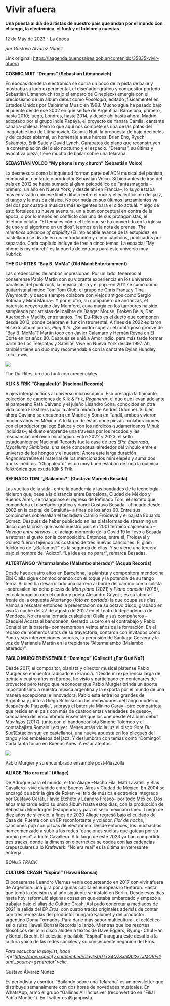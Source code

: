 # Vivir afuera

**Una puesta al día de artistas de nuestro país que andan por el mundo con el tango, la electrónica, el funk y el folclore a cuestas.**

12 de May de 2023 - La época

_por Gustavo Álvarez Núñez_

Link original: https://laagenda.buenosaires.gob.ar/contenido/35835-vivir-afuera



**COSMIC NUIT “Dreams” (Sebastián Litmanovich)**




En épocas donde la electrónica se corría un poco de la pista de baile y mostraba su lado experimental, el diseñador gráfico y compositor porteño Sebastián Litmanovich (bajo el amparo de Cineplexx) emergía con el preciosismo de un álbum debut como *Posología*, editado ¡físicamente! en Estados Unidos por Caipirinha Music en 1998. Mucho agua ha pasado bajo el puente desde ese 2002 en que se fue de Argentina: Barcelona, primero, hasta 2010; luego, Londres, hasta 2014, y desde ahí hasta ahora, Madrid, adoptado por el grupo indie Papaya, el proyecto de Yanara Camila, cantante canaria-chilena. Pero lo que aquí nos compete es una de las patas del inagotable tino de Litmanovich, Cosmic Nuit, la propuesta de bajo decibeles y delicadeza abismal, un homenaje a sus héroes: Brian Eno, Ryuchi Sakamoto, Erik Satie y David Lynch. Garabatos de piano que reconstruyen la contemplación del cielo nocturno y el espacio. “Dreams”, su última y evocativa pieza, tiene mucho de bailar sobre una telaraña.




**SEBASTIÁN VOLCO “My phone is my church” (Sebastián Volco)**




La desmesura como la inquietud forman parte del ADN musical del pianista, compositor, cantante y productor Sebastián Volco. Si bien antes de irse del país en 2012 se había sumado al glam psicodélico de Fantasmagoria –primero, un año en Nueva York, y desde ahí en Francia–, lo suyo estaba más enraizado con ese límite difuso entre el rock y el eclecticismo del jazz, el tango y la música clásica. No por nada en sus últimos lanzamientos va del dos por cuatro a músicas más exigentes para el oído actual. Y algo de esto fortalece su nueva aventura, un álbum conceptual en contra de la época, o por lo menos en conflicto con uno de sus protagonistas, el teléfono celular. “El tema es cómo el teléfono se ha convertido en la iglesia de uno y el algoritmo en un dios”, leemos en la nota de prensa. *The relentless advance of stupidity* (El implacable avance de la estupidez, en castellano) se divide en una introducción y cinco capítulos, publicados por separado. Cada capítulo incluye de tres a cinco temas. La espacial “My phone is my church” es la puerta de entrada para este universo muy Kubrick.




**THE DU-RITES “Bay B. MoMa” (Old Maint Entertainment)**




Las credenciales de ambos impresionan. Por un lado, tenemos al bonaerense Pablo Martín con su vibrante experiencia en los universos paralelos del punk rock, la música latina y el pop –en 2011 se sumó como guitarrista al mítico Tom Tom Club, el grupo de Chris Frantz y Tina Weymouth; y desde siempre colabora con viejos amigos como Sergio Rotman y Mimi Maura–. Y por el otro, su compañero de andanzas, el baterista neoyorquino Jay Mumford, cuya magia en los tambores ha sido sampleada por artistas del calibre de Danger Mouse, Broken Bells, Dan Auerbach y Madlib, entre tantos. The Du-Rites es el dueto que componen desde 2013, donde celebran el funk instrumental. A fines de 2022 editaron el sexto álbum juntos, *Plug It In.* ¿Se podrá superar el contagioso groove de “Bay B. MoMa”? Martín tocó con Javier Calamaro y Hernán Reyna en El Corte en los años 80. Después se unió a Amor Indio, para más tarde formar parte de Los Telépatas y Satélite! Vive en Nueva York desde 1997. Ah, también tiene un dúo muy recomendable con la cantante Dylan Hundley, Lulu Lewis.




![](https://cdn.feater.me/files/images/1210890/b77ab8e0-ab58-40c0-809f-98e9305dbaed.jpg)




The Du-Rites, un dúo funk con credenciales.




**KLIK & FRIK “Chapaleufú” (Nacional Records)**




Viajes intergalácticos al universo microscópico. Eso presagia la flamante colección de canciones de Klik & Frik, *Regenerar*, el dúo que llevan adelante el pampeano Rafa Caivano y el jujeño Lisandro Sona, conocidos en otra vida como Frikstilers (bajo la atenta mirada de Andrés Odonne). Si bien ahora Caviano se encuentra en Madrid y Sona en Tandil, ambos vivieron muchos años en México. A lo largo de estas once piezas –colaboraciones con el productor gallego Baiuca y con los nórdicos-sudamericanos Minuk incluidas–, el dueto emprende una travesía por los recodos y las resonancias del reino micológico. Entre 2022 y 2023, el sello estadounidense Nacional Records fue la casa de tres EPs: *Esporada*, *Mycelium*y *Simbiosis*, una serie conceptual alrededor del vínculo entre el universo de los hongos y el nuestro. Ahora este larga duración *Regenerar*reúne el material de los mencionados mini elepés y suma dos tracks inéditos. “Chapaleufú” es un muy buen eslabón de toda la química folktrónica que exuda Klik & Frik.




**REFINADO TOM “¿Bailamos?” (Gustavo Marcelo Besada)**




Las vueltas de la vida –entre la pandemia y las bondades de la tecnología– hicieron que, pese a la distancia entre Barcelona, Ciudad de México y Buenos Aires, se triangulase el regreso de Refinado Tom, el sexteto que comandaba el diseñador gráfico y dandi Gustavo Besada –afincado desde 2002 en la capital de Cataluña– a fines de los años 90. Entre sus compinches sobresalían el tecladista Camilo Froideval y el bajista Eduardo Gómez. Después de haber publicado en las plataformas de streaming un disco que la crisis que asoló nuestro país en 2001 terminó cajoneando –*Navega entre sirenas*–, el aciago momento de la Covid 19 lo llevó a Besada a retomar el gusto por la composición. Entonces, entre él, Froideval y Gómez fueron tejiendo las costuras de tres nuevas canciones. El glam folclórico de “¿Bailamos?” es la segunda de ellas. Y se viene una tercera bajo el nombre de “Adicto”. “La idea es no parar”, remarca Besadas.




**ALTERTANGO “Altermalambo (Malambo alterado)” (Acqua Records)**




Desde hace cuatro años en Barcelona, la pianista y compositora mendocina Elbi Olalla sigue conmocionando con el toque y la potencia de su tango feroz. Si bien ha desarrollado una carrera al borde del camino como solista –sobresalen las ocho piezas de *Mon piano* (2021) y *Piano canción* (2018), en colaboración con el cantor y poeta Alejandro Guyot–, es su labor al frente de la orquesta Altertango (*foto en portada*) la que ocupa sus días. Vamos a rescatar entonces la presentación de su octavo disco, grabado en vivo la noche del 27 de agosto de 2022 en el Teatro Independencia de Mendoza. No era una jornada cualquiera: Olalla y sus compañeros –Ezequiel Acosta al bandoneón, Gerardo Lucero en el contrabajo y Pablo Conalbi en la batería– conmemoraban veinte años de la formación. En el repaso de momentos altos de su trayectoria, contaron con invitados como Puna y sus intervenciones sonoras, la percusión de Santiago Cervera y la voz de Marianela Martín en la trepidante “Altermalambo (Malambo alterado)”.




**PABLO MURGIER ENSEMBLE “Domingo” (Collectif ¿Por Qué No?)**




Desde 2017, el compositor, pianista y director musical platense Pablo Murgier se encuentra radicado en Francia. “Desde mi experiencia larga de treinta y cuatro años en Europa, he visto y participado en centenares de proyectos pero tengo que reconocer que Pablo Murgier brinda un aporte importantísimo a nuestra música argentina y la exporta por el mundo de una manera excepcional e innovadora. Pablo está entre los grandes de Argentina y junto a Diego Schissi son los renovadores del tango moderno después de Piazzolla”, subraya el baterista Minino Garay –otro compatriota que reside en el país con más de cuatrocientas variedades de queso–, compañero del encumbrado Ensemble que los une desde el álbum debut *Muy lejos* (2017), junto con el bandoneonista Simone Tolomeo y el contrabajista Romain Lecuyer. Meses atrás vio la luz el disco *Gare Du Sud*(Estación sur, en castellano), una nueva apuesta en los pliegues del tango y los embelesos del jazz. Y deslumbran con temas como “Domingo”. Cada tanto tocan en Buenos Aires. A estar atentos.




![](https://cdn.feater.me/files/images/1210885/fdd30ee6-003b-4603-909e-06e0d67a4071.jpg)




Pablo Murgier y su encumbrado ensamble post-Piazzolla.




**ALIAGE “No era real” (Aliage)**




De Adrogué para el mundo, el trío Aliage –Nacho Fila, Mati Lavatelli y Blas Cavallero– vive dividido entre Buenos Aires y Ciudad de México. En 2004 se encargó de abrir la gira de Roken –el trío de música electrónica integrado por Gustavo Cerati, Flavio Etcheto y Leandro Fresco– por todo México. Dos años más tarde editó su único álbum hasta estos días, con la producción de Sebastián Mondragón (Estupendo) y para el sello mexicano Imec. Luego de diez años de silencio, a fines de 2020 Aliage regresó bajo el cuidado de Casa del Puente con un EP reconfortante y volador, *Flor de noche*, canciones pop con pizcas de electrónica. Desde entonces, los muchachos han comenzado a subir a las redes “canciones sueltas que gotean por su propio peso”, admite Cavallero. A lo largo de este 2023 ya han compartido tres tracks, donde la dimensión cibernética se codea con las cadencias crepusculares a lo Kraftwerk. “No era real” es la última e interesante entrega.




*BONUS TRACK*




**CULTURE CRASH “Espiral” (Hawaii Bonsaï)**




El bonaerense Leandro Viernes venía coqueteando en 2017 con vivir afuera de Argentina: una gira por algunas capitales europeas lo tentaron. Hasta que tomó la decisión y al año siguiente se instaló en Berlín. Desde esos días hasta hoy, reformuló algunas cosas en que estaba embarcado y empezó a trabajar bajo el alías de Culture Crash. Así pudo concretar a mediados de 2021 la salida del EP *Eros*, con cuatro tracks originales además de contar con tres remezclas del productor húngaro Kalumet y del productor argentino Doma Tornados. Para darle más sabor multicultural, el ecléctico sello suizo Hawaii Bonsaï Records lo lanzó. Mientras que los resortes filosóficos del mini disco aluden a textos de Dave Eggers, Byung- Chul Han y Bertolt Brecht. El celestial y bailable “Espiral” inaugura este desafío a la cultura yoica de las redes sociales y su consecuente negación del Eros.




*Para escuchar la playlist, hacé ef="https://open.spotify.com/embed/playlist/0TxX4Q7SxhQbI2kTJMOREr?utm\_source=generator">clic.*



Gustavo Álvarez Núñez




Es periodista y escritor. “Bailando sobre una Telaraña” es un newsletter que distribuye semanalmente con dos horas de novedades musicales. En WhatsApp, armó el grupo “Gallinas All Inclusive” (reconvertido en “Filial Pablo Montiel”). En Twitter es @ganposta.



